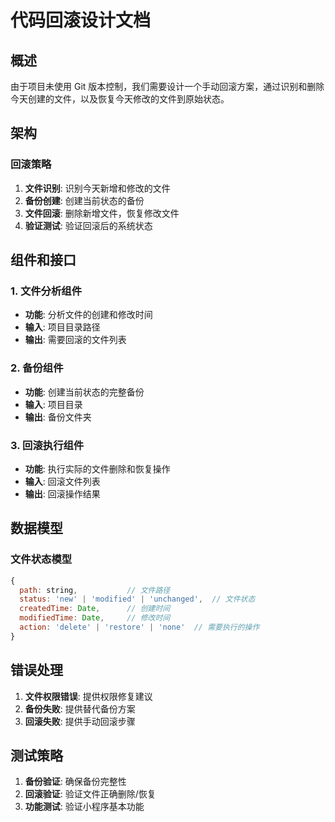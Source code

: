 # 代码回滚设计文档

## 概述

由于项目未使用 Git 版本控制，我们需要设计一个手动回滚方案，通过识别和删除今天创建的文件，以及恢复今天修改的文件到原始状态。

## 架构

### 回滚策略
1. **文件识别**: 识别今天新增和修改的文件
2. **备份创建**: 创建当前状态的备份
3. **文件回滚**: 删除新增文件，恢复修改文件
4. **验证测试**: 验证回滚后的系统状态

## 组件和接口

### 1. 文件分析组件
- **功能**: 分析文件的创建和修改时间
- **输入**: 项目目录路径
- **输出**: 需要回滚的文件列表

### 2. 备份组件
- **功能**: 创建当前状态的完整备份
- **输入**: 项目目录
- **输出**: 备份文件夹

### 3. 回滚执行组件
- **功能**: 执行实际的文件删除和恢复操作
- **输入**: 回滚文件列表
- **输出**: 回滚操作结果

## 数据模型

### 文件状态模型
```javascript
{
  path: string,           // 文件路径
  status: 'new' | 'modified' | 'unchanged',  // 文件状态
  createdTime: Date,      // 创建时间
  modifiedTime: Date,     // 修改时间
  action: 'delete' | 'restore' | 'none'  // 需要执行的操作
}
```

## 错误处理

1. **文件权限错误**: 提供权限修复建议
2. **备份失败**: 提供替代备份方案
3. **回滚失败**: 提供手动回滚步骤

## 测试策略

1. **备份验证**: 确保备份完整性
2. **回滚验证**: 验证文件正确删除/恢复
3. **功能测试**: 验证小程序基本功能